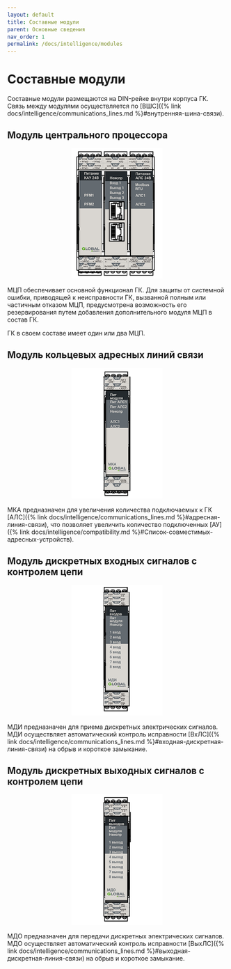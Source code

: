 ```yaml
---
layout: default
title: Составные модули
parent: Основные сведения
nav_order: 1
permalink: /docs/intelligence/modules
---
```

# Составные модули
Составные модули размещаются на DIN-рейке внутри корпуса ГК. Связь между модулями осуществляется по [ВШС]({% link docs/intelligence/communications_lines.md %}#внутренняя-шина-связи).

## Модуль центрального процессора
<p align="center">
<img src="../../assets/images/mcp.png">
</p>
МЦП обеспечивает основной функционал ГК. Для защиты от системной ошибки, приводящей к неисправности ГК, вызванной полным или частичным отказом МЦП, предусмотрена возможность его резервирования путем добавления дополнительного модуля МЦП в состав ГК.

ГК в своем составе имеет один или два МЦП.

## Модуль кольцевых адресных линий связи
<p align="center">
<img src="../../assets/images/mka.png">
</p>
МКА предназначен для увеличения количества подключаемых к ГК [АЛС]({% link docs/intelligence/communications_lines.md %}#адресная-линия-связи), что позволяет увеличить количество подключенных [АУ]({% link docs/intelligence/compatibility.md %}#Список-совместимых-адресных-устройств).

## Модуль дискретных входных сигналов с контролем цепи
<p align="center">
<img src="../../assets/images/mdi.png">
</p>
МДИ предназначен для приема дискретных электрических сигналов. МДИ осуществляет автоматический контроль исправности [ВхЛС]({% link docs/intelligence/communications_lines.md %}#входная-дискретная-линия-связи) на обрыв и короткое замыкание.

## Модуль дискретных выходных сигналов с контролем цепи

<p align="center">
<img src="../../assets/images/mdo.png">
</p>
МДО предназначен для передачи дискретных электрических сигналов. МДО осуществляет автоматический контроль исправности [ВыхЛС]({% link docs/intelligence/communications_lines.md %}#выходная-дискретная-линия-связи) на обрыв и короткое замыкание.
